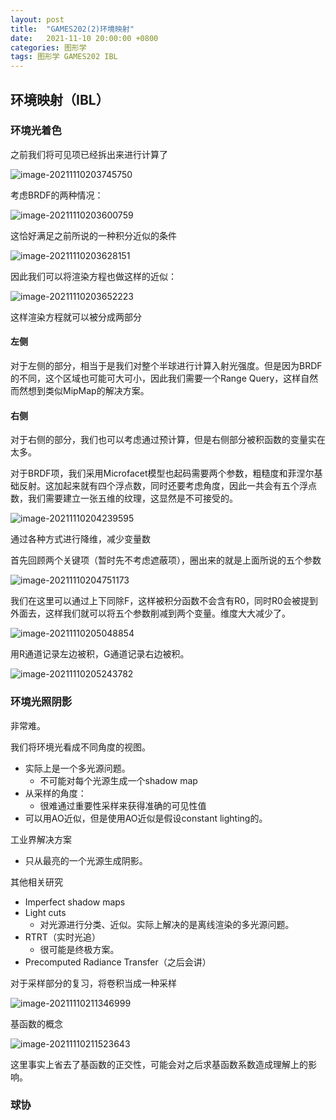 ```yaml
---
layout: post
title:  "GAMES202(2)环境映射"
date:   2021-11-10 20:00:00 +0800
categories: 图形学
tags: 图形学 GAMES202 IBL
---
```



## 环境映射（IBL）

### 环境光着色

之前我们将可见项已经拆出来进行计算了

![image-20211110203745750](/img/2021-11-10-GAMES202【二】环境映射/image-20211110203745750.png)

考虑BRDF的两种情况：

![image-20211110203600759](/img/2021-11-10-GAMES202【二】环境映射/image-20211110203600759.png)

这恰好满足之前所说的一种积分近似的条件

![image-20211110203628151](/img/2021-11-10-GAMES202【二】环境映射/image-20211110203628151.png)



因此我们可以将渲染方程也做这样的近似：

![image-20211110203652223](/img/2021-11-10-GAMES202【二】环境映射/image-20211110203652223.png)

这样渲染方程就可以被分成两部分

#### 左侧

对于左侧的部分，相当于是我们对整个半球进行计算入射光强度。但是因为BRDF的不同，这个区域也可能可大可小，因此我们需要一个Range Query，这样自然而然想到类似MipMap的解决方案。

#### 右侧

对于右侧的部分，我们也可以考虑通过预计算，但是右侧部分被积函数的变量实在太多。

对于BRDF项，我们采用Microfacet模型也起码需要两个参数，粗糙度和菲涅尔基础反射。这加起来就有四个浮点数，同时还要考虑角度，因此一共会有五个浮点数，我们需要建立一张五维的纹理，这显然是不可接受的。 

![image-20211110204239595](/img/2021-11-10-GAMES202【二】环境映射/image-20211110204239595.png)

通过各种方式进行降维，减少变量数

首先回顾两个关键项（暂时先不考虑遮蔽项），圈出来的就是上面所说的五个参数

![image-20211110204751173](/img/2021-11-10-GAMES202【二】环境映射/image-20211110204751173.png)

我们在这里可以通过上下同除F，这样被积分函数不会含有R0，同时R0会被提到外面去，这样我们就可以将五个参数削减到两个变量。维度大大减少了。

![image-20211110205048854](/img/2021-11-10-GAMES202【二】环境映射/image-20211110205048854.png)

用R通道记录左边被积，G通道记录右边被积。

![image-20211110205243782](/img/2021-11-10-GAMES202【二】环境映射/image-20211110205243782.png)





### 环境光照阴影

非常难。

我们将环境光看成不同角度的视图。

- 实际上是一个多光源问题。
  - 不可能对每个光源生成一个shadow map
- 从采样的角度：
  - 很难通过重要性采样来获得准确的可见性值
- 可以用AO近似，但是使用AO近似是假设constant lighting的。



工业界解决方案

- 只从最亮的一个光源生成阴影。

其他相关研究

- Imperfect shadow maps
- Light cuts
  - 对光源进行分类、近似。实际上解决的是离线渲染的多光源问题。
- RTRT（实时光追）
  - 很可能是终极方案。
- Precomputed Radiance Transfer（之后会讲）



对于采样部分的复习，将卷积当成一种采样

![image-20211110211346999](/img/2021-11-10-GAMES202【二】环境映射/image-20211110211346999.png)

基函数的概念

![image-20211110211523643](/img/2021-11-10-GAMES202【二】环境映射/image-20211110211523643.png)

这里事实上省去了基函数的正交性，可能会对之后求基函数系数造成理解上的影响。



### 球协

